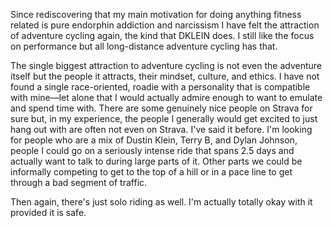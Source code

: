 Since rediscovering that my main motivation for doing anything fitness related is pure endorphin addiction and narcissism I have felt the attraction of adventure cycling again, the kind that DKLEIN does. I still like the focus on performance but all long-distance adventure cycling has that.

The single biggest attraction to adventure cycling is not even the adventure itself but the people it attracts, their mindset, culture, and ethics. I have not found a single race-oriented, roadie with a personality that is compatible with mine—let alone that I would actually admire enough to want to emulate and spend time with. There are some genuinely nice people on Strava for sure but, in my experience, the people I generally would get excited to just hang out with are often not even on Strava. I've said it before. I'm looking for people who are a mix of Dustin Klein, Terry B, and Dylan Johnson, people I could go on a seriously intense ride that spans 2.5 days and actually want to talk to during large parts of it. Other parts we could be informally competing to get to the top of a hill or in a pace line to get through a bad segment of traffic.

Then again, there's just solo riding as well. I'm actually totally okay with it provided it is safe.